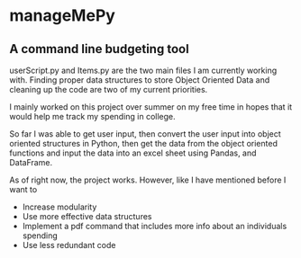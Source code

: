 # manageMePy
## A command line budgeting tool
userScript.py and Items.py are the two main files I am currently working with. Finding proper
data structures to store Object Oriented Data and cleaning up the code are two of my current priorities.

I mainly worked on this project over summer on my free time in hopes that it would help me track my
spending in college.

So far I was able to get user input, then convert the user input into object oriented structures in Python,
then get the data from the object oriented functions and input the data into an excel sheet using Pandas,
and DataFrame.

As of right now, the project works. However, like I have mentioned before I want to
* Increase modularity
* Use more effective data structures
* Implement a pdf command that includes more info about an individuals spending
* Use less redundant code
